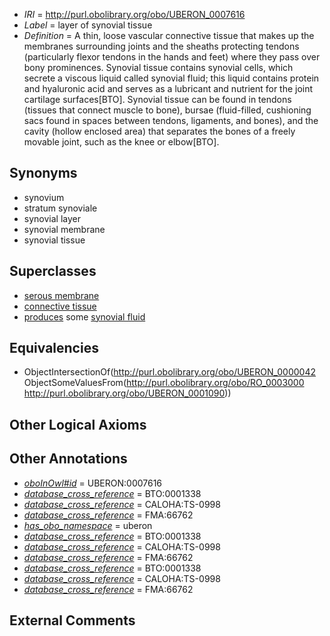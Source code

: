  * *IRI* = http://purl.obolibrary.org/obo/UBERON_0007616
 * *Label* = layer of synovial tissue
 * *Definition* = A thin, loose vascular connective tissue that makes up the membranes surrounding joints and the sheaths protecting tendons (particularly flexor tendons in the hands and feet) where they pass over bony prominences. Synovial tissue contains synovial cells, which secrete a viscous liquid called synovial fluid; this liquid contains protein and hyaluronic acid and serves as a lubricant and nutrient for the joint cartilage surfaces[BTO]. Synovial tissue can be found in tendons (tissues that connect muscle to bone), bursae (fluid-filled, cushioning sacs found in spaces between tendons, ligaments, and bones), and the cavity (hollow enclosed area) that separates the bones of a freely movable joint, such as the knee or elbow[BTO].

## Synonyms

 * synovium
 * stratum synoviale
 * synovial layer
 * synovial membrane
 * synovial tissue

## Superclasses

 * [serous membrane](../../UBERON/42/UBERON_0000042.md)
 * [connective tissue](../../UBERON/84/UBERON_0002384.md)
 * [produces](../../RO/00/RO_0003000.md) some [synovial fluid](../../UBERON/90/UBERON_0001090.md)

## Equivalencies

 * ObjectIntersectionOf(<http://purl.obolibrary.org/obo/UBERON_0000042> ObjectSomeValuesFrom(<http://purl.obolibrary.org/obo/RO_0003000> <http://purl.obolibrary.org/obo/UBERON_0001090>))

## Other Logical Axioms


## Other Annotations

 * *[oboInOwl#id](../../id/oboInOwl#id.md)* = UBERON:0007616
 * *[database_cross_reference](../../ef/oboInOwl#hasDbXref.md)* = BTO:0001338
 * *[database_cross_reference](../../ef/oboInOwl#hasDbXref.md)* = CALOHA:TS-0998
 * *[database_cross_reference](../../ef/oboInOwl#hasDbXref.md)* = FMA:66762
 * *[has_obo_namespace](../../ce/oboInOwl#hasOBONamespace.md)* = uberon
 * *[database_cross_reference](../../ef/oboInOwl#hasDbXref.md)* = BTO:0001338
 * *[database_cross_reference](../../ef/oboInOwl#hasDbXref.md)* = CALOHA:TS-0998
 * *[database_cross_reference](../../ef/oboInOwl#hasDbXref.md)* = FMA:66762
 * *[database_cross_reference](../../ef/oboInOwl#hasDbXref.md)* = BTO:0001338
 * *[database_cross_reference](../../ef/oboInOwl#hasDbXref.md)* = CALOHA:TS-0998
 * *[database_cross_reference](../../ef/oboInOwl#hasDbXref.md)* = FMA:66762

## External Comments


